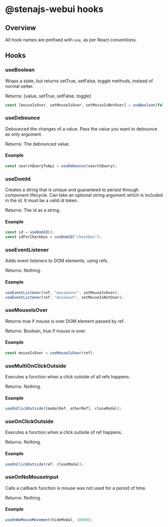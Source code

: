 # @stenajs-webui hooks

## Overview

All hook names are prefixed with `use`, as per React conventions.

## Hooks

### useBoolean

Wraps a state, but returns setTrue, setFalse, toggle methods, instead of normal setter.

Returns: [value, setTrue, setFalse, toggle]

```js
const [mouseIsOver, setMouseIsOver, setMouseIsNotOver] = useBoolean(false);
```

### useDebounce

Debounced the changes of a value.
Pass the value you want to debounce as only argument.

Returns: The debounced value.

#### Example

```js
const searchQueryToApi = useDebounce(searchQuery);
```

### useDomId

Creates a string that is unique and guaranteed to persist through component lifecycle.
Can take an optional string argument which is included in the id. It must be a valid id token.

Returns: The id as a string.

#### Example

```js
const id = useDomId();
const idForCheckbox = useDomId("checkbox");
```

### useEventListener

Adds event listeners to DOM elements, using refs.

Returns: Nothing.

#### Example

```js
useEventListener(ref, "mouseover", setMouseIsOver);
useEventListener(ref, "mouseout", setMouseIsNotOver);
```

### useMouseIsOver

Returns true if mouse is over DOM element passed by ref.

Returns: Boolean, true if mouse is over.

#### Example

```js
const mouseIsOver = useMouseIsOver(ref);
```

### useMultiOnClickOutside

Executes a function when a click outside of all refs happens.

Returns: Nothing.

#### Example

```js
useOnClickOutside([modalRef, otherRef], closeModal);
```

### useOnClickOutside

Executes a function when a click outside of ref happens.

Returns: Nothing.

#### Example

```js
useOnClickOutside(ref, closeModal);
```

### useOnNoMouseInput

Calls a callback function is mouse was not used for a period of time.

Returns: Nothing.

#### Example

```js
useOnNoMouseMovement(hideModal, 10000);
```
